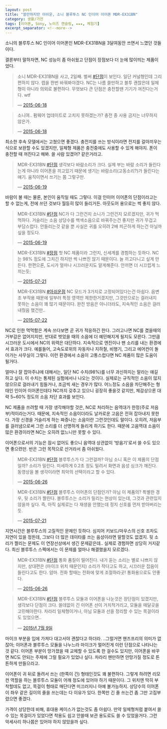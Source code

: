 ```yaml
---
layout: post
title: "쓸만하지만 아쉬운, 소니 블루투스 NC 인이어 이어폰 MDR-EX31BN"
category: 생활/가전
tags: [이어폰, Sony, 노이즈 캔슬링, ★★★, 체험기]
excerpt_separator: <!--more-->
---
```


소니의 블루투스 NC 인이어 이어폰인 MDR-EX31BN을 3달여동안 쓰면서 느꼈던 것들이다.
<!--more-->
결론부터 말하자면, NC 성능이 좀 아쉬웠고 단점이 장점보다 더 눈에 많이띄는 제품이었다.

<blockquote class="twitter-tweet" data-conversation="none" lang="ko"><p lang="ko" dir="ltr">소니 MDR-EX31BN을 사고, 2일째. 벌써 <a href="https://twitter.com/hashtag/%EB%8B%A8%EC%A0%90?src=hash">#단점</a>이 보인다. 일단 커널형인데 그리 편하지 않다. 캡을 한번 바꿔봐야겠다. NC는 나름 쓸만하고 블투 괜찮은데 일체형이 아니라 의외로 불편하다. 무엇보다 큰 단점은 충전할땐 기기가 꺼진다는거다. wtf</p>&mdash; <a href="https://twitter.com/reznoa/status/611443851564224512">2015-06-18</a></blockquote>

<blockquote class="twitter-tweet" data-conversation="none" lang="ko"><p lang="ko" dir="ltr">소니여.. 펌웨어 업데이트로 고치지 못하겠는가? 충전 중 사용 금지는 너무하지 않은가.</p>&mdash; <a href="https://twitter.com/reznoa/status/611446347770662913">2015-06-18</a></blockquote>

최소한 후속 모델에서는 고쳤으면 좋겠다.
충전지를 쓰는 방식이라면 전지를 갈아끼우는 식으로 보완할 수도 있겠지만,
일체형 제품은 충전중에도 사용할 수 있게 해야지.
폰이 충전할 때 꺼진다고 해봐. 쓸 사람 있겠어? 같은거라고.

<blockquote class="twitter-tweet" data-conversation="none" lang="ko"><p lang="ko" dir="ltr">MDR-EX31BN <a href="https://twitter.com/hashtag/%EB%8B%A8%EC%A0%90?src=hash">#단점</a> 생각보다 바람소리가 크다. 실제 부는 바람 소리가 들린다는게 아니라 이어폰을 끼고있기 때문에 생기는 바람소리(고동소리?)가 들린다는 얘기. 움직이면서 쓰기는 쫌 그렇구만.</p>&mdash; <a href="https://twitter.com/reznoa/status/611710945560145920">2015-06-19</a></blockquote>

바람이 불 때는 물론, 본인이 움직일 때도 그렇다.
이걸 인이어 이어폰의 단점이라고는 할 수 없는게, 전에 쓰던 것보다 월등히 많이 들리거든.
아웃도어 용으로는 썩 좋지 않다.

<blockquote class="twitter-tweet" data-conversation="none" lang="ko"><p lang="ko" dir="ltr">MDR-EX31BN <a href="https://twitter.com/hashtag/%EB%8B%A8%EC%A0%90?src=hash">#단점</a> NC가 다 그런건지 소니가 그런건지 모르겠지만, 귀가 먹먹하다. 거슬리는 소음 상당수를 백색소음으로 바꿔주는건 좋지만 귀가 무겁고 부담스럽다. 안들리는것 같을 뿐 사실은 귀를 오히려 2배 피곤하게 하는건 아닐까 싶을 정도다.</p>&mdash; <a href="https://twitter.com/reznoa/status/611783849928818688">2015-06-19</a></blockquote>

<blockquote class="twitter-tweet" data-conversation="none" lang="ko"><p lang="ko" dir="ltr">MDR-EX31BN <a href="https://twitter.com/hashtag/%EC%9E%A5%EC%A0%90?src=hash">#장점</a> 첫 NC 제품이라 그런지, 신세계를 경험하는 듯하다. NC는 98% 정도에 그치긴 하지만 썩 나쁘진 않기 때문이다. 늘 끼고다니고 싶게 만든다. 한편으론, 도시가 얼마나 시끄러운지도 알게해준다. 안끼면 더 시끄럽게 느끼는듯;</p>&mdash; <a href="https://twitter.com/reznoa/status/623314299444793344">2015-07-21</a></blockquote>

<blockquote class="twitter-tweet" data-conversation="none" lang="ko"><p lang="ko" dir="ltr">MDR-EX31BN <a href="https://twitter.com/hashtag/%EC%95%84%EC%89%AC%EC%9A%B4%EC%A0%90?src=hash">#아쉬운점</a> NC 모드가 3가지로 고정되어있다는건 아쉽다. 음변조 부작용 때문에 일부러 특정 영역만 제한한거겠지만, 그것만으로는 걸러내지 못하는 소음이 꽤 많기 때문이다. 완전 방음은 아니더라도, 지속적인 소음은 걸러내줬음 했건만..</p>&mdash; <a href="https://twitter.com/reznoa/status/623765399813795840">2015-07-22</a></blockquote>

NC로 인한 먹먹함은 계속 쓰다보면 곧 귀가 적응하긴 한다.
그러고나면 NC를 켰을때의 거부감은 없어지지만, 반대로 벗었을 때의 소음에 더 예민해지게 될지도 모른다.
그만큼 시끄러운 도시에서 NC의 위력은 대단하다.
지속적으로 엔진이나 팬 소리를 내는 환경에서 효과가 크다.
예를들어, 고속도로위의 자동차나 지하철, 비행기, 그리고 에어컨이 돌아가는 사무실이 그렇다.
이런 환경에서 소음이 고통스럽다면 NC 제품이 많은 도움이 될거다.

얼마나 잘 잡아주냐에 대해서는,
일단 NC 수치(98%)를 너무 과신하지는 말라는 얘길 하고 싶다.
이 수치는 통제된 실험에서나 나오는 것이다.
실제로는 규칙적인 소음이 많지 않으므로 걸러내기 힘들거나, 조금씩 새는 경우가 많다.
어느정도 소음을 차단해주는 형태인 인이어 이어폰인데다 NC까지 갖추고 있으니 굉장히 좋을것 같지만,
체감상으론 대략 5~60% 정도의 소음 차단 효과를 보인다.

NC 제품을 쓰려할 때 가장 생각해야할 것은, NC로 처리하는 음역대가 한정(주로 저음부)적이라는거다.
때문에, 지속적인 소음이더라도 날카로운 고음은 전혀 잡아내지 못한다.
가장 신경을 거슬리게 하는 짜증나는 소음이란 그런것인데도 말이다.
오히려, 저음부를 걸러냄으로써 그런 소리를 더 선명하게 들리게 하기도 한다.
때문에 고음역대 소음이 많은 환경이라면 NC는 오히려 없느니만 못할 수 있다.

이어폰으로서의 기능은 잠시 없어도 좋으니 음역대 상관없이 '방음기'로서 쓸 수도 있으면 좋으련만.
반은 그런 목적으로 산거라서 좀 아쉬웠다.

<blockquote class="twitter-tweet" data-conversation="none" lang="ko"><p lang="ko" dir="ltr">MDR-EX31BN <a href="https://twitter.com/hashtag/%EB%8B%A8%EC%A0%90?src=hash">#단점</a> 블루투스가 다 그런걸까? 아님 소니 혹은 이 제품의 단점일까? 소리가 밀린다. 미세하게 0.2초 정도 밀려서 화면과 음성 싱크가 깨진다. 동영상을 볼 생각이라면 최악의 선택이라고 할 수 있다.</p>&mdash; <a href="https://twitter.com/reznoa/status/614303767874244608">2015-06-26</a></blockquote>

<blockquote class="twitter-tweet" data-conversation="none" lang="ko"><p lang="ko" dir="ltr">MDR-EX31BN <a href="https://twitter.com/hashtag/%EB%8B%A8%EC%A0%90?src=hash">#단점</a> 블루투스 이어폰의 단점인가? 아님 이 제품의? 특별한 경우, 뒷 소리가 짤린다. 블루투스는 소리가 밀리는 현상이 있는데, 그것과 관련있지 않을까 싶다. 즉, 아직 실제로는 다 재생을 안했는데 정지 신호를 먼저 받아버리는 듯.</p>&mdash; <a href="https://twitter.com/reznoa/status/623313109831159808">2015-07-21</a></blockquote>

지연시간은 블루투스의 고질적인 문제인 듯하다.
심지어 키보드/마우스의 신호 조차도 지연이 있을 정돈데, 그보다 더 많은 데이타를 쓰는 음성이라면 말할것도 없겠지.
뒷 소리가 짤리는 문제도 이 연장선상에서 생긴 문제같은데.. 실제로 경험하면 상당히 거지같다.
최신 블루투스 스펙에서는 이 문제를 얼마나 해결했을지 모르겠다.

<blockquote class="twitter-tweet" data-conversation="none" lang="ko"><p lang="ko" dir="ltr">MDR-EX31BN <a href="https://twitter.com/hashtag/%EB%8B%A8%EC%A0%90?src=hash">#단점</a> 통화 품질이 떨어진다. 내가 듣는 소리는 별로 나쁘지 않지만, 상대편은 (마이크 위치 때문인지) 소리가 작다고도 하고, 시끄러운 잡음이 들린다고도 한다. 얌마. 전화 할때는 전화에 맞게 조절하라곳! 통화용으로도 안좋다.</p>&mdash; <a href="https://twitter.com/reznoa/status/614304189615702016">2015-06-26</a></blockquote>

<blockquote class="twitter-tweet" data-conversation="none" lang="ko"><p lang="ko" dir="ltr">MDR-EX31BN <a href="https://twitter.com/hashtag/%EB%8B%A8%EC%A0%90?src=hash">#단점</a> 블루투스 모듈과 이어폰을 나눈것은 장단점이 있겠지만, 생각보다 단점이 크다. 쓸데없이 긴 이어폰 선이 거치적거리고, 모듈을 매달곳을 고민해야한다. 차라리 일체형이거나, 아님 모듈과 선을 정리할 수 있는 목걸이라도 있었으면..</p>&mdash; <a href="https://twitter.com/reznoa/status/619060821503533056">2015년 7월 9일</a></blockquote>

마이크 부분을 입에 가져다 대고서야 괜찮다고 하더라.
..그럴거면 핸즈프리의 의미가 없잖아;
이어폰과 블루투스 모듈을 나누느라 마이크가 멀어진게 이런 단점으로 나타나는 것 같다.
이어폰 부분이 망가졌을 때 교체할 수 있도록 한 걸수도 있지만,
이어폰을 바꾸면 NC도 안되는 주제에 그럴 필요가 있었나 싶다.
차라리 왠만하면 안망가질 정도로 튼튼하게 만들으라고.

이어폰이 귀 뒤로 돌려서 쓰는 (한쪽이 긴) 형태인것도 꽤 불편하다.
그렇게 하려면 리모컨 역할을 하는 블루투스 모듈이 어깨 정도에 있어야 하기 때문이다.
그 위치엔 딱히 부착할데도 없고, 목걸이 형태로 매단다면 미끄러지니 아예 불가능하지.
상당수의 이어폰이 좌우 같은 길이의 줄을 쓰는데는 다 이유가 있다.
한쪽만 긴 줄 쓰는건 좀 그만 고집부렸으면 좋겠다.

가격이 상당한데 비해, 휴대용 케이스가 없는것도 좀 아쉽다.
만약 일체형처럼 붙여서 쓸 수 있는 목걸이가 있었다면 착용도 쉽고 안쓸때 보관 용도로도 쓸 수 있었을거다.
그런 악세사리 하나쯤은 있어야 하지 않았을까 싶다.

<script async src="//platform.twitter.com/widgets.js" charset="utf-8"></script>
